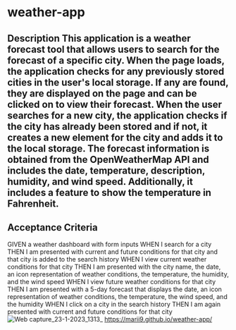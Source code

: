 # weather-app



## Description This application is a weather forecast tool that allows users to search for the forecast of a specific city. When the page loads, the application checks for any previously stored cities in the user's local storage. If any are found, they are displayed on the page and can be clicked on to view their forecast. When the user searches for a new city, the application checks if the city has already been stored and if not, it creates a new element for the city and adds it to the local storage. The forecast information is obtained from the OpenWeatherMap API and includes the date, temperature, description, humidity, and wind speed. Additionally, it includes a feature to show the temperature in Fahrenheit.


## Acceptance Criteria 
GIVEN a weather dashboard with form inputs
WHEN I search for a city
THEN I am presented with current and future conditions for that city and that city is added to the search history
WHEN I view current weather conditions for that city
THEN I am presented with the city name, the date, an icon representation of weather conditions, the temperature, the humidity, and the wind speed
WHEN I view future weather conditions for that city
THEN I am presented with a 5-day forecast that displays the date, an icon representation of weather conditions, the temperature, the wind speed, and the humidity
WHEN I click on a city in the search history
THEN I am again presented with current and future conditions for that city
![Web capture_23-1-2023_1313_](https://user-images.githubusercontent.com/116024194/213975485-a7f0382b-ef57-43e2-8241-bbb38481554e.jpeg)
 https://marii9.github.io/weather-app/
